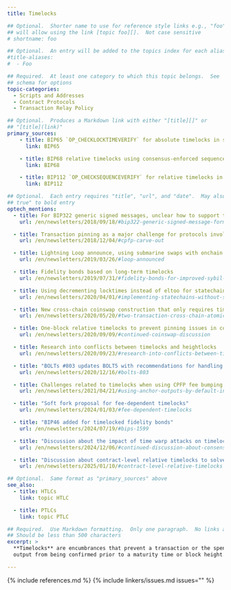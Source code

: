 ```yaml
---
title: Timelocks

## Optional.  Shorter name to use for reference style links e.g., "foo"
## will allow using the link [topic foo][].  Not case sensitive
# shortname: foo

## Optional.  An entry will be added to the topics index for each alias
#title-aliases:
#  - Foo

## Required.  At least one category to which this topic belongs.  See
## schema for options
topic-categories:
  - Scripts and Addresses
  - Contract Protocols
  - Transaction Relay Policy

## Optional.  Produces a Markdown link with either "[title][]" or
## "[title](link)"
primary_sources:
    - title: BIP65 `OP_CHECKLOCKTIMEVERIFY` for absolute timelocks in scripts
      link: BIP65

    - title: BIP68 relative timelocks using consensus-enforced sequence numbers
      link: BIP68

    - title: BIP112 `OP_CHECKSEQUENCEVERIFY` for relative timelocks in scripts
      link: BIP112

## Optional.  Each entry requires "title", "url", and "date".  May also use "feature:
## true" to bold entry
optech_mentions:
  - title: For BIP322 generic signed messages, unclear how to support timelocks
    url: /en/newsletters/2018/09/18/#bip322-generic-signed-message-format

  - title: Transaction pinning as a major challenge for protocols involving timelocks
    url: /en/newsletters/2018/12/04/#cpfp-carve-out

  - title: Lightning Loop announce, using submarine swaps with onchain timelocks
    url: /en/newsletters/2019/03/26/#loop-announced

  - title: Fidelity bonds based on long-term timelocks
    url: /en/newsletters/2019/07/31/#fidelity-bonds-for-improved-sybil-resistance

  - title: Using decrementing locktimes instead of eltoo for statechains
    url: /en/newsletters/2020/04/01/#implementing-statechains-without-schnorr-or-eltoo

  - title: New cross-chain coinswap construction that only requires timelocks on one chain
    url: /en/newsletters/2020/05/20/#two-transaction-cross-chain-atomic-swap-or-same-chain-coinswap

  - title: One-block relative timelocks to prevent pinning issues in coinswaps
    url: /en/newsletters/2020/09/09/#continued-coinswap-discussion

  - title: Research into conflicts between timelocks and heightlocks
    url: /en/newsletters/2020/09/23/#research-into-conflicts-between-timelocks-and-heightlocks

  - title: "BOLTs #803 updates BOLT5 with recommendations for handling timelocks near maturity"
    url: /en/newsletters/2020/12/16/#bolts-803

  - title: Challenges related to timelocks when using CPFP fee bumping in LN
    url: /en/newsletters/2021/04/21/#using-anchor-outputs-by-default-in-lnd

  - title: "Soft fork proposal for fee-dependent timelocks"
    url: /en/newsletters/2024/01/03/#fee-dependent-timelocks

  - title: "BIP46 added for timelocked fidelity bonds"
    url: /en/newsletters/2024/07/19/#bips-1599

  - title: "Discussion about the impact of time warp attacks on timelocks"
    url: /en/newsletters/2024/12/06/#continued-discussion-about-consensus-cleanup-soft-fork-proposal

  - title: "Discussion about contract-level relative timelocks to solve LN-Symmetry's 2x delay problem"
    url: /en/newsletters/2025/01/10/#contract-level-relative-timelocks

## Optional.  Same format as "primary_sources" above
see_also:
  - title: HTLCs
    link: topic HTLC

  - title: PTLCs
    link: topic PTLC

## Required.  Use Markdown formatting.  Only one paragraph.  No links allowed.
## Should be less than 500 characters
excerpt: >
  **Timelocks** are encumbrances that prevent a transaction or the spend of an
  output from being confirmed prior to a maturity time or block height.

---
```


{% include references.md %}
{% include linkers/issues.md issues="" %}
